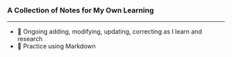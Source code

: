 ### A Collection of Notes for My Own Learning
---
- :wrench: Ongoing adding, modifying, updating, correcting as I learn and research
- :wrench: Practice using Markdown